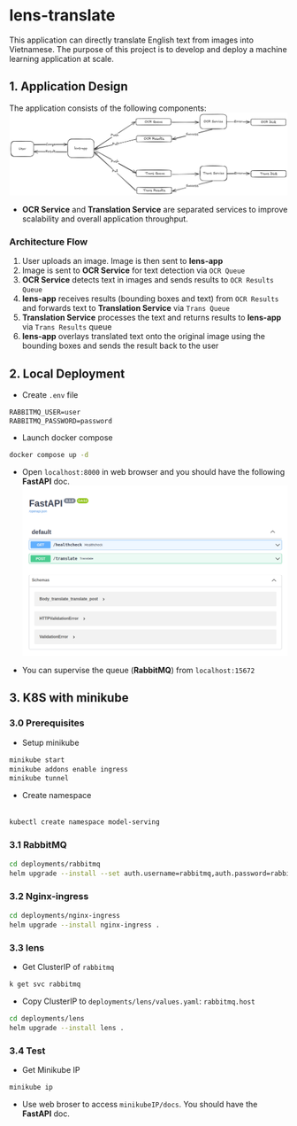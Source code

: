 # lens-translate

This application can directly translate English text from images into Vietnamese.
The purpose of this project is to develop and deploy a machine learning application at scale.

## 1. Application Design
The application consists of the following components:
![text](images/pipeline.png)
- **OCR Service** and **Translation Service** are separated services to improve scalability and overall application throughput.

### Architecture Flow
1. User uploads an image. Image is then sent to **lens-app**
2. Image is sent to **OCR Service** for text detection via `OCR Queue`
3. **OCR Service** detects text in images and sends results to `OCR Results Queue`
4. **lens-app** receives results (bounding boxes and text) from `OCR Results` and forwards text to **Translation Service** via `Trans Queue`
5. **Translation Service** processes the text and returns results to **lens-app** via `Trans Results` queue
6. **lens-app** overlays translated text onto the original image using the bounding boxes and sends the result back to the user

## 2. Local Deployment

- Create `.env` file
```
RABBITMQ_USER=user
RABBITMQ_PASSWORD=password
```

- Launch docker compose
```bash
docker compose up -d
```

- Open `localhost:8000` in web browser and you should have the following **FastAPI** doc.
![](images/fastapi_doc.png)

- You can supervise the queue (**RabbitMQ**) from `localhost:15672`


## 3. K8S with minikube

### 3.0 Prerequisites
- Setup minikube
```bash
minikube start
minikube addons enable ingress
minikube tunnel
```

- Create namespace
```bash

kubectl create namespace model-serving
```

### 3.1 RabbitMQ

```bash
cd deployments/rabbitmq
helm upgrade --install --set auth.username=rabbitmq,auth.password=rabbitmq rabbitmq .
```

### 3.2 Nginx-ingress
```bash
cd deployments/nginx-ingress
helm upgrade --install nginx-ingress .
```

### 3.3 lens
- Get ClusterIP of `rabbitmq`
```bash
k get svc rabbitmq
```

- Copy ClusterIP to `deployments/lens/values.yaml`: `rabbitmq.host`
```bash
cd deployments/lens
helm upgrade --install lens .
```

### 3.4 Test
- Get Minikube IP
```bash
minikube ip
```

- Use web broser to access `minikubeIP/docs`. You should have the **FastAPI** doc.
